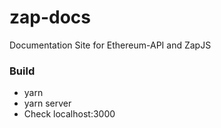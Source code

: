 # zap-docs
Documentation Site for Ethereum-API and ZapJS 
### Build
- yarn
- yarn server
- Check localhost:3000